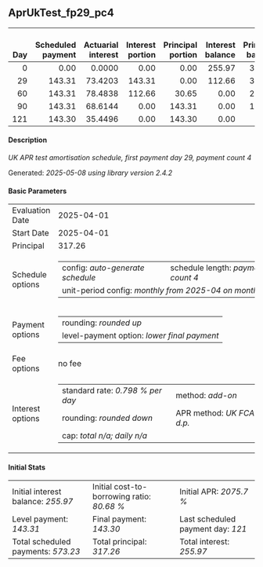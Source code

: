 <h2>AprUkTest_fp29_pc4</h2>
<table>
    <thead style="vertical-align: bottom;">
        <th style="text-align: right;">Day</th>
        <th style="text-align: right;">Scheduled payment</th>
        <th style="text-align: right;">Actuarial interest</th>
        <th style="text-align: right;">Interest portion</th>
        <th style="text-align: right;">Principal portion</th>
        <th style="text-align: right;">Interest balance</th>
        <th style="text-align: right;">Principal balance</th>
        <th style="text-align: right;">Total actuarial interest</th>
        <th style="text-align: right;">Total interest</th>
        <th style="text-align: right;">Total principal</th>
    </thead>
    <tr style="text-align: right;">
        <td class="ci00">0</td>
        <td class="ci01" style="white-space: nowrap;">0.00</td>
        <td class="ci02">0.0000</td>
        <td class="ci03">0.00</td>
        <td class="ci04">0.00</td>
        <td class="ci05">255.97</td>
        <td class="ci06">317.26</td>
        <td class="ci07">0.0000</td>
        <td class="ci08">0.00</td>
        <td class="ci09">0.00</td>
    </tr>
    <tr style="text-align: right;">
        <td class="ci00">29</td>
        <td class="ci01" style="white-space: nowrap;">143.31</td>
        <td class="ci02">73.4203</td>
        <td class="ci03">143.31</td>
        <td class="ci04">0.00</td>
        <td class="ci05">112.66</td>
        <td class="ci06">317.26</td>
        <td class="ci07">73.4203</td>
        <td class="ci08">143.31</td>
        <td class="ci09">0.00</td>
    </tr>
    <tr style="text-align: right;">
        <td class="ci00">60</td>
        <td class="ci01" style="white-space: nowrap;">143.31</td>
        <td class="ci02">78.4838</td>
        <td class="ci03">112.66</td>
        <td class="ci04">30.65</td>
        <td class="ci05">0.00</td>
        <td class="ci06">286.61</td>
        <td class="ci07">151.9041</td>
        <td class="ci08">255.97</td>
        <td class="ci09">30.65</td>
    </tr>
    <tr style="text-align: right;">
        <td class="ci00">90</td>
        <td class="ci01" style="white-space: nowrap;">143.31</td>
        <td class="ci02">68.6144</td>
        <td class="ci03">0.00</td>
        <td class="ci04">143.31</td>
        <td class="ci05">0.00</td>
        <td class="ci06">143.30</td>
        <td class="ci07">220.5185</td>
        <td class="ci08">255.97</td>
        <td class="ci09">173.96</td>
    </tr>
    <tr style="text-align: right;">
        <td class="ci00">121</td>
        <td class="ci01" style="white-space: nowrap;">143.30</td>
        <td class="ci02">35.4496</td>
        <td class="ci03">0.00</td>
        <td class="ci04">143.30</td>
        <td class="ci05">0.00</td>
        <td class="ci06">0.00</td>
        <td class="ci07">255.9681</td>
        <td class="ci08">255.97</td>
        <td class="ci09">317.26</td>
    </tr>
</table>
<h4>Description</h4>
<p><i>UK APR test amortisation schedule, first payment day 29, payment count 4</i></p>
<p>Generated: <i>2025-05-08 using library version 2.4.2</i></p>
<h4>Basic Parameters</h4>
<table>
    <tr>
        <td>Evaluation Date</td>
        <td>2025-04-01</td>
    </tr>
    <tr>
        <td>Start Date</td>
        <td>2025-04-01</td>
    </tr>
    <tr>
        <td>Principal</td>
        <td>317.26</td>
    </tr>
    <tr>
        <td>Schedule options</td>
        <td>
            <table>
                <tr>
                    <td>config: <i>auto-generate schedule</i></td>
                    <td>schedule length: <i><i>payment count</i> 4</i></td>
                </tr>
                <tr>
                    <td colspan="2" style="white-space: nowrap;">unit-period config: <i>monthly from 2025-04 on month-end</i></td>
                </tr>
            </table>
        </td>
    </tr>
    <tr>
        <td>Payment options</td>
        <td>
            <table>
                <tr>
                    <td>rounding: <i>rounded up</i></td>
                </tr>
                <tr>
                    <td>level-payment option: <i>lower&nbsp;final&nbsp;payment</i></td>
                </tr>
            </table>
        </td>
    </tr>
    <tr>
        <td>Fee options</td>
        <td>no fee
        </td>
    </tr>
    <tr>
        <td>Interest options</td>
        <td>
            <table>
                <tr>
                    <td>standard rate: <i>0.798 % per day</i></td>
                    <td>method: <i>add-on</i></td>
                </tr>
                <tr>
                    <td>rounding: <i>rounded down</i></td>
                    <td>APR method: <i>UK FCA to 1 d.p.</i></td>
                </tr>
                <tr>
                    <td colspan="2">cap: <i>total <i>n/a</i>; daily <i>n/a</i></td>
                </tr>
            </table>
        </td>
    </tr>
</table>
<h4>Initial Stats</h4>
<table>
    <tr>
        <td>Initial interest balance: <i>255.97</i></td>
        <td>Initial cost-to-borrowing ratio: <i>80.68 %</i></td>
        <td>Initial APR: <i>2075.7 %</i></td>
    </tr>
    <tr>
        <td>Level payment: <i>143.31</i></td>
        <td>Final payment: <i>143.30</i></td>
        <td>Last scheduled payment day: <i>121</i></td>
    </tr>
    <tr>
        <td>Total scheduled payments: <i>573.23</i></td>
        <td>Total principal: <i>317.26</i></td>
        <td>Total interest: <i>255.97</i></td>
    </tr>
</table>